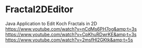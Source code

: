 # Fractal2DEditor
Java Application to Edit Koch Fractals in 2D  
https://www.youtube.com/watch?v=nCdMs6PH7og&amp;t=3s 
https://www.youtube.com/watch?v=CpKhuRDwrKE&amp;t=3s 
https://www.youtube.com/watch?v=2msfHl2GKtk&amp;t=5s

